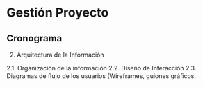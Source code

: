 # Gestión Proyecto

## Cronograma 

2. Arquitectura de la Información

2.1. Organización de la información
2.2. Diseño de Interacción
2.3. Diagramas de ﬂujo de los usuarios (Wireframes, guiones gráﬁcos.
